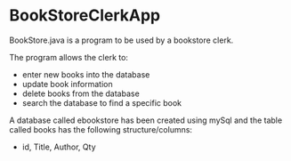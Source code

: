 # BookStoreClerkApp

BookStore.java is a program to be used by a bookstore clerk.

The program allows the clerk to:
  - enter new books into the database
  - update book information
  - delete books from the database
  - search the database to find a specific book
 
 A database called ebookstore has been created using mySql and the table called books has the following structure/columns:
  - id, Title, Author, Qty
  
